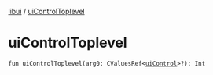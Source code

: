 [libui](index.md) / [uiControlToplevel](./ui-control-toplevel.md)

# uiControlToplevel

`fun uiControlToplevel(arg0: CValuesRef<`[`uiControl`](ui-control/index.md)`>?): Int`